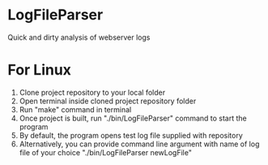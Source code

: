 # LogFileParser
Quick and dirty analysis of webserver logs

# For Linux
1. Clone project repository to your local folder
2. Open terminal inside cloned project repository folder
3. Run "make" command in terminal
4. Once project is built, run "./bin/LogFileParser" command to start the program
5. By default, the program opens test log file supplied with repository
6. Alternatively, you can provide command line argument with name of log file of your choice "./bin/LogFileParser newLogFile"

